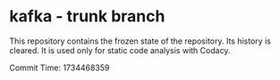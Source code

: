 # kafka - trunk branch

This repository contains the frozen state of the repository.
Its history is cleared. It is used only for static code
analysis with Codacy.

Commit Time: 1734468359